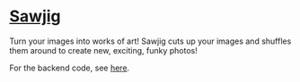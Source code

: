 # [Sawjig](https://sawjig.vercel.app/)

Turn your images into works of art! Sawjig cuts up your images and shuffles them around to create new, exciting, funky photos!

For the backend code, see [here](https://github.com/SantiagoVira/sawjig-backend).
